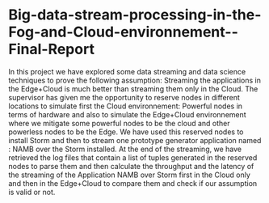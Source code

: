 # Big-data-stream-processing-in-the-Fog-and-Cloud-environnement--Final-Report
In this project we have explored some data streaming  and data science techniques to prove the following assumption:  Streaming the applications in the Edge+Cloud is much better than streaming them only in the Cloud. The supervisor has given me the opportunity to reserve nodes in different locations to simulate first the Cloud environnement: Powerful nodes in terms of hardware and also to simulate the Edge+Cloud environnement where we mitigate some powerful nodes to be the cloud and other powerless nodes to be the Edge. We have used this reserved nodes to install Storm and then to stream one prototype generator application named : NAMB over the Storm installed. At the end of the streaming, we have retrieved the log files that contain a list of tuples generated in the reserved nodes to parse them and then calculate the throughput and the latency of the streaming of the Application NAMB over Storm first in the Cloud only and then in the Edge+Cloud to compare them and check if our assumption is valid or not.
